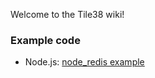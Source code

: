 Welcome to the Tile38 wiki!

### Example code

- Node.js: [node_redis example](node_redis-example)


